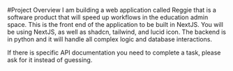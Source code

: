 #Project Overview
I am building a web application called Reggie that is a software product that will speed up workflows in the education admin space.
This is the front end of the application to be built in NextJS.
You will be using NextJS, as well as shadcn, tailwind, and lucid icon.
The backend is in python and it will handle all complex logic and database interactions.

If there is specific API documentation you need to complete a task, please ask for it instead of guessing.

